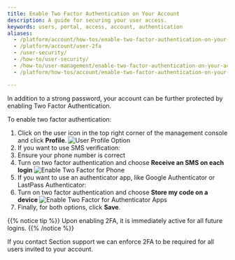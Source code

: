 ```yaml
---
title: Enable Two Factor Authentication on Your Account
description: A guide for securing your user access.
keywords: users, portal, access, account, authentication
aliases:
  - /platform/account/how-tos/enable-two-factor-authentication-on-your-account/
  - /platform/account/user-2fa
  - /user-security/
  - /how-to/user-security/
  - /how-to/user-management/enable-two-factor-authentication-on-your-account/
  - /platform/how-tos/account/enable-two-factor-authentication-on-your-account/

---
```


In addition to a strong password, your account can be further protected by enabling Two Factor Authentication.

To enable two factor authentication:

1. Click on the user icon in the top right corner of the management console and click **Profile**.
![User Profile Option](/docs/images/user-profile-option.png?height=150px)
1. If you want to use SMS verification:
 1. Ensure your phone number is correct
 1. Turn on two factor authentication and choose **Receive an SMS on each login**
![Enable Two Factor for Phone](/docs/images/turn-on-2FA.png?height=320px)
1. If you want to use an authenticator app, like Google Authenticator or LastPass Authenticator:
 1. Turn on two factor authentication and choose **Store my code on a device**
![Enable Two Factor for Authenticator Apps](/docs/images/turn-on-2FA-for-apps.png?height=350px)
1. Finally, for both options, click **Save**.

{{% notice tip %}}
Upon enabling 2FA, it is immediately active for all future logins.
{{% /notice %}}

If you contact Section support we can enforce 2FA to be required for all users invited to your account.
